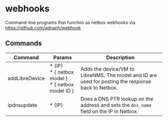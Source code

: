 # webhooks
Command-line programs that function as netbox webhooks via https://github.com/adnanh/webhook 


## Commands

| Command | Params | Description |
| ------- | ------ | ----------- |
addLibreDevice | * {IP}<br/> * { netbox model }<br/> * { netbox model ID } | Adds the device/VM to LibreNMS.  The model and ID are used for posting the response back to Netbox.
ipdnsupdate | * {IP} | Does a DNS PTR lookup on the address and sets the `dns_name` field on the IP in Netbox.